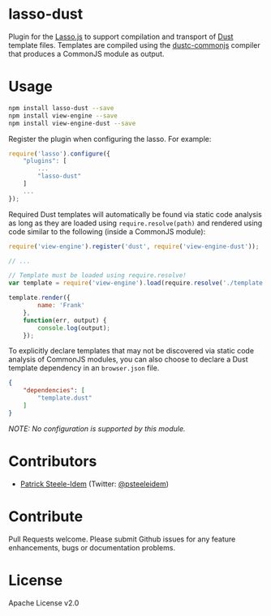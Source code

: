 lasso-dust
===============

Plugin for the [Lasso.js](https://github.com/raptorjs/lasso) to support compilation and transport of [Dust](https://github.com/raptorjs/dust) template files. Templates are compiled using the [dustc-commonjs](https://github.com/patrick-steele-idem/dustc-commonjs) compiler that produces a CommonJS module as output.

# Usage

```bash
npm install lasso-dust --save
npm install view-engine --save
npm install view-engine-dust --save
```

Register the plugin when configuring the lasso. For example:

```js
require('lasso').configure({
    "plugins": [
        ...
        "lasso-dust"
    ]
    ...
});
```

Required Dust templates will automatically be found via static code analysis as long as they are loaded using `require.resolve(path)` and rendered using code similar to the following (inside a CommonJS module):

```javascript
require('view-engine').register('dust', require('view-engine-dust'));

// ...

// Template must be loaded using require.resolve!
var template = require('view-engine').load(require.resolve('./template.dust'));

template.render({
        name: 'Frank'
    },
    function(err, output) {
        console.log(output);
    });
```

To explicitly declare templates that may not be discovered via static code analysis of CommonJS modules, you can also choose to declare a Dust template dependency in an `browser.json` file.

```json
{
    "dependencies": [
        "template.dust"
    ]
}
```

_NOTE: No configuration is supported by this module._

# Contributors

* [Patrick Steele-Idem](https://github.com/patrick-steele-idem) (Twitter: [@psteeleidem](http://twitter.com/psteeleidem))

# Contribute

Pull Requests welcome. Please submit Github issues for any feature enhancements, bugs or documentation problems.

# License

Apache License v2.0
